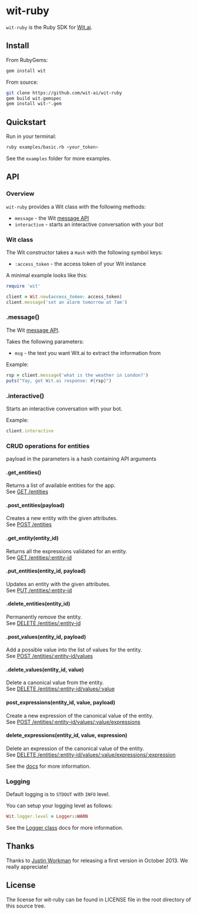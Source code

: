 # wit-ruby

`wit-ruby` is the Ruby SDK for [Wit.ai](http://wit.ai).

## Install

From RubyGems:
```bash
gem install wit
```

From source:
```bash
git clone https://github.com/wit-ai/wit-ruby
gem build wit.gemspec
gem install wit-*.gem
```

## Quickstart

Run in your terminal:

```bash
ruby examples/basic.rb <your_token>
```

See the `examples` folder for more examples.

## API

### Overview

`wit-ruby` provides a Wit class with the following methods:
* `message` - the Wit [message API](https://wit.ai/docs/http/20160330#get-intent-via-text-link)
* `interactive` - starts an interactive conversation with your bot

### Wit class

The Wit constructor takes a `Hash` with the following symbol keys:
* `:access_token` - the access token of your Wit instance

A minimal example looks like this:
```ruby
require 'wit'

client = Wit.new(access_token: access_token)
client.message('set an alarm tomorrow at 7am')
```

### .message()

The Wit [message API](https://wit.ai/docs/http/20160330#get-intent-via-text-link).

Takes the following parameters:
* `msg` - the text you want Wit.ai to extract the information from

Example:
```ruby
rsp = client.message('what is the weather in London?')
puts("Yay, got Wit.ai response: #{rsp}")
```

### .interactive()

Starts an interactive conversation with your bot.

Example:
```ruby
client.interactive
```

### CRUD operations for entities
payload in the parameters is a hash containing API arguments

#### .get_entities()
Returns a list of available entities for the app.  
See [GET /entities](https://wit.ai/docs/http/20160526#get--entities-link)

#### .post_entities(payload)
Creates a new entity with the given attributes.  
See [POST /entities](https://wit.ai/docs/http/20160526#post--entities-link)

#### .get_entity(entity_id)
Returns all the expressions validated for an entity.  
See [GET /entities/:entity-id](https://wit.ai/docs/http/20160526#get--entities-:entity-id-link)

#### .put_entities(entity_id, payload)
Updates an entity with the given attributes.  
See [PUT /entities/:entity-id](https://wit.ai/docs/http/20160526#put--entities-:entity-id-link)

#### .delete_entities(entity_id)
Permanently remove the entity.  
See [DELETE /entities/:entity-id](https://wit.ai/docs/http/20160526#delete--entities-:entity-id-link)

#### .post_values(entity_id, payload)
Add a possible value into the list of values for the entity.  
See [POST /entities/:entity-id/values](https://wit.ai/docs/http/20160526#post--entities-:entity-id-values-link)

#### .delete_values(entity_id, value)
Delete a canonical value from the entity.  
See [DELETE /entities/:entity-id/values/:value](https://wit.ai/docs/http/20160526#delete--entities-:entity-id-values-link)

#### post_expressions(entity_id, value, payload)
Create a new expression of the canonical value of the entity.  
See [POST /entities/:entity-id/values/:value/expressions](https://wit.ai/docs/http/20160526#post--entities-:entity-id-values-:value-id-expressions-link)

#### delete_expressions(entity_id, value, expression)
Delete an expression of the canonical value of the entity.  
See [DELETE /entities/:entity-id/values/:value/expressions/:expression](https://wit.ai/docs/http/20160526#delete--entities-:entity-id-values-:value-id-expressions-link)

See the [docs](https://wit.ai/docs) for more information.

### Logging

Default logging is to `STDOUT` with `INFO` level.

You can setup your logging level as follows:
```ruby
Wit.logger.level = Logger::WARN
```
See the [Logger class](http://ruby-doc.org/stdlib-2.1.0/libdoc/logger/rdoc/Logger.html) docs for more information.

## Thanks

Thanks to [Justin Workman](http://github.com/xtagon) for releasing a first version in October 2013. We really appreciate!


## License

The license for wit-ruby can be found in LICENSE file in the root directory of this source tree.
